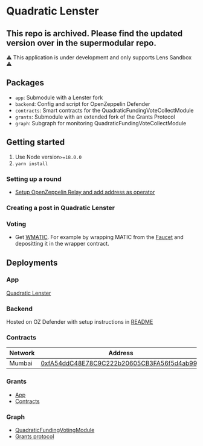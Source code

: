 # Quadratic Lenster
## This repo is archived.  Please find the updated version over in the supermodular repo.

:warning: This application is under development and only supports Lens Sandbox :warning:

## Packages

- `app`: Submodule with a Lenster fork
- `backend`: Config and script for OpenZeppelin Defender
- `contracts`: Smart contracts for the QuadraticFundingVoteCollectModule
- `grants`: Submodule with an extended fork of the Grants Protocol
- `graph`: Subgraph for monitoring QuadraticFundingVoteCollectModule

## Getting started

1. Use Node version`>=18.0.0`
2. `yarn install`

### Setting up a round

- [Setup OpenZeppelin Relay and add address as operator](https://defender.openzeppelin.com/#/relay)

### Creating a post in Quadratic Lenster

### Voting

- Get [WMATIC](https://mumbai.polygonscan.com/address/0x9c3C9283D3e44854697Cd22D3Faa240Cfb032889#writeContract). For
  example by wrapping MATIC from the [Faucet](https://faucet.polygon.technology/) and depositting it in the wrapper
  contract.

## Deployments

### App

[Quadratic Lenster](https://qf-lenster-web.vercel.app/)

### Backend

Hosted on OZ Defender with setup instructions in [README](./packages//backend//README.md)

### Contracts

| Network | Address                                                                                                                         |
|---------|---------------------------------------------------------------------------------------------------------------------------------|
| Mumbai  | [0xfA54ddC48E78C9C222b20605CB3FA56f5d4ab994](https://mumbai.polygonscan.com/address/0xfA54ddC48E78C9C222b20605CB3FA56f5d4ab994) |

### Grants

- [App](https://grants-round.vercel.app)
- [Contracts](https://github.com/bitbeckers/grants-round/tree/main/packages/contracts/scripts/config)

### Graph

- [QuadraticFundingVotingModule](https://thegraph.com/hosted-service/subgraph/bitbeckers/vote-collect-dev)
- [Grants protocol](https://thegraph.com/hosted-service/subgraph/bitbeckers/vote-collect-dev)
